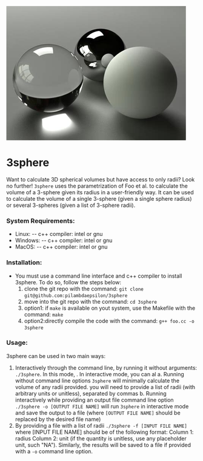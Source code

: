 ![plot](./README_images/3sphere.jpg)

# 3sphere
Want to calculate 3D spherical volumes but have access to only radii? Look no further! `3sphere` uses the parametrization of Foo et al. to calculate the volume of a 3-sphere given its radius in a 
user-friendly way. It can be used to calculate the volume of a single 3-sphere (given a single sphere radius) or several 3-spheres (given a list of 3-sphere radii).

### System Requirements:
   - Linux: 
      -- c++ compiler: intel or gnu
   - Windows:
      -- c++ compiler: intel or gnu
   - MacOS:
      -- c++ compiler: intel or gnu
### Installation:
   - You must use a command line interface and c++ compiler to install 3sphere. To do so, follow the steps below:
     1. clone the git repo with the command: `git clone git@github.com:pilambdaepsilon/3sphere`
     2. move into the git repo with the command: `cd 3sphere`
     3. option1: if `make` is available on yout system, use the Makefile with the command: `make`
     4. option2:directly compile the code with the command: `g++ foo.cc -o 3sphere`
     
### Usage:
3sphere can be used in two main ways:
1. Interactively through the command line, by running it without arguments: `./3sphere`. In this mode, . In interactive mode, you can al
   a. Running without command line options
   `3sphere`
   will minimally calculate the volume of any radii provided. you will need to provide a list of radii (with arbitrary units or unitless), separated by commas
   b. Running interactively while providing an output file command line option
   `./3sphere -o [OUTPUT FILE NAME]`
   will run `3sphere` in interactive mode and save the output to a file (where `[OUTPUT FILE NAME]` should be replaced by the desired file name)
2. By providing a file with a list of radii
   `./3sphere -f [INPUT FILE NAME]`
   where [INPUT FILE NAME] should be of the following format:
   Column 1: radius
   Column 2: unit (if the quantity is unitless, use any placeholder unit, such "NA"). Similarly, the results will be saved to a file if provided with a `-o` command line option.
